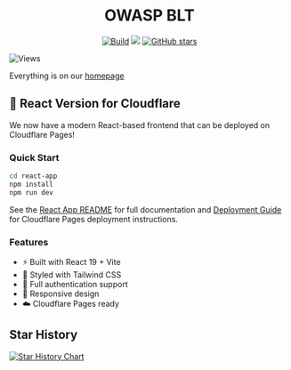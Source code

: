 <h1 align="center"> OWASP BLT </h1>


<p align="center"><a href="https://github.com/OWASP/BLT/actions" rel="noopener noreferrer" target="__blank"><img alt="Build" src="https://github.com/OWASP/BLT/actions/workflows/auto-merge.yml/badge.svg"></a> <a href="https://github.com/OWASP/BLT/blob/main/LICENSE.md" rel="noopener noreferrer"><img src="https://img.shields.io/badge/license-AGPL--3.0-blue"></a>
<a href="https://github.com/OWASP/BLT" rel="noopener noreferrer" target="__blank"><img alt="GitHub stars" src="https://img.shields.io/github/stars/OWASP/BLT?style=social"></a></p>

<img alt="Views" src="https://owaspblt.org/repos/blt/badge/">

Everything is on our <a href="https://owaspblt.org">homepage</a>

## 🚀 React Version for Cloudflare

We now have a modern React-based frontend that can be deployed on Cloudflare Pages! 

### Quick Start

```bash
cd react-app
npm install
npm run dev
```

See the [React App README](react-app/README.md) for full documentation and [Deployment Guide](react-app/DEPLOYMENT.md) for Cloudflare Pages deployment instructions.

### Features

- ⚡ Built with React 19 + Vite
- 🎨 Styled with Tailwind CSS
- 🔐 Full authentication support
- 📱 Responsive design
- ☁️ Cloudflare Pages ready

## Star History

<a href="https://star-history.com/#OWASP-BLT/BLT&Date">
 <picture>
   <source media="(prefers-color-scheme: dark)" srcset="https://api.star-history.com/svg?repos=OWASP-BLT/BLT&type=Date&theme=dark" />
   <source media="(prefers-color-scheme: light)" srcset="https://api.star-history.com/svg?repos=OWASP-BLT/BLT&type=Date" />
   <img alt="Star History Chart" src="https://api.star-history.com/svg?repos=OWASP-BLT/BLT&type=Date" />
 </picture>
</a>

